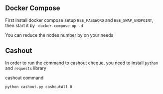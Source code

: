 ## Docker Compose 
First install docker compose 
setup `BEE_PASSWORD` and `BEE_SWAP_ENDPOINT`, then start it by
``` docker-compose up -d```

You can reduce the nodes number by on your needs

## Cashout
In order to run the command to cashout cheque, you need to install `python` and `requests` library


cashout command

```python cashout.py cashoutAll 0```


